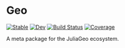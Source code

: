 # Geo

[![Stable](https://img.shields.io/badge/docs-stable-blue.svg)](https://JuliaGeo.github.io/Geo.jl/stable/)
[![Dev](https://img.shields.io/badge/docs-dev-blue.svg)](https://JuliaGeo.github.io/Geo.jl/dev/)
[![Build Status](https://github.com/JuliaGeo/Geo.jl/actions/workflows/CI.yml/badge.svg?branch=main)](https://github.com/JuliaGeo/Geo.jl/actions/workflows/CI.yml?query=branch%3Amain)
[![Coverage](https://codecov.io/gh/JuliaGeo/Geo.jl/branch/main/graph/badge.svg)](https://codecov.io/gh/JuliaGeo/Geo.jl)

A meta package for the JuliaGeo ecosystem.
